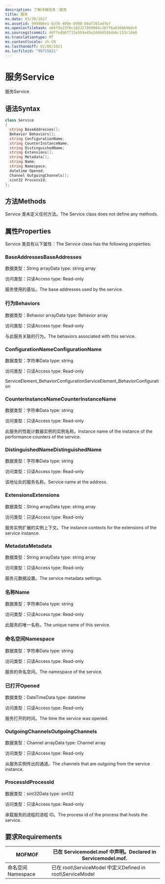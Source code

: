 ```yaml
---
description: 了解详细信息：服务
title: 服务
ms.date: 03/30/2017
ms.assetid: 999806e1-6376-409e-b998-b0af391adfe7
ms.openlocfilehash: e66f9a23f8c182327899904c26ff6a6368b9bdc6
ms.sourcegitcommit: ddf7edb67715a5b9a45e3dd44536dabc153c1de0
ms.translationtype: MT
ms.contentlocale: zh-CN
ms.lasthandoff: 02/06/2021
ms.locfileid: "99715621"
---
```

# <a name="service"></a><span data-ttu-id="acae5-103">服务</span><span class="sxs-lookup"><span data-stu-id="acae5-103">Service</span></span>

<span data-ttu-id="acae5-104">服务</span><span class="sxs-lookup"><span data-stu-id="acae5-104">Service</span></span>  
  
## <a name="syntax"></a><span data-ttu-id="acae5-105">语法</span><span class="sxs-lookup"><span data-stu-id="acae5-105">Syntax</span></span>  
  
```csharp
class Service  
{  
  string BaseAddresses[];  
  Behavior Behaviors[];  
  string ConfigurationName;  
  string CounterInstanceName;  
  string DistinguishedName;  
  string Extensions[];  
  string Metadata[];  
  string Name;  
  string Namespace;  
  datetime Opened;  
  Channel OutgoingChannels[];  
  sint32 ProcessId;  
};  
```  
  
## <a name="methods"></a><span data-ttu-id="acae5-106">方法</span><span class="sxs-lookup"><span data-stu-id="acae5-106">Methods</span></span>  

 <span data-ttu-id="acae5-107">Service 类未定义任何方法。</span><span class="sxs-lookup"><span data-stu-id="acae5-107">The Service class does not define any methods.</span></span>  
  
## <a name="properties"></a><span data-ttu-id="acae5-108">属性</span><span class="sxs-lookup"><span data-stu-id="acae5-108">Properties</span></span>  

 <span data-ttu-id="acae5-109">Service 类具有以下属性：</span><span class="sxs-lookup"><span data-stu-id="acae5-109">The Service class has the following properties:</span></span>  
  
### <a name="baseaddresses"></a><span data-ttu-id="acae5-110">BaseAddresses</span><span class="sxs-lookup"><span data-stu-id="acae5-110">BaseAddresses</span></span>  

 <span data-ttu-id="acae5-111">数据类型：String array</span><span class="sxs-lookup"><span data-stu-id="acae5-111">Data type: string array</span></span>  
  
 <span data-ttu-id="acae5-112">访问类型：只读</span><span class="sxs-lookup"><span data-stu-id="acae5-112">Access type: Read-only</span></span>  
  
 <span data-ttu-id="acae5-113">服务使用的基址。</span><span class="sxs-lookup"><span data-stu-id="acae5-113">The base addresses used by the service.</span></span>  
  
### <a name="behaviors"></a><span data-ttu-id="acae5-114">行为</span><span class="sxs-lookup"><span data-stu-id="acae5-114">Behaviors</span></span>  

 <span data-ttu-id="acae5-115">数据类型：Behavior array</span><span class="sxs-lookup"><span data-stu-id="acae5-115">Data type: Behavior array</span></span>  
  
 <span data-ttu-id="acae5-116">访问类型：只读</span><span class="sxs-lookup"><span data-stu-id="acae5-116">Access type: Read-only</span></span>  
  
 <span data-ttu-id="acae5-117">与此服务关联的行为。</span><span class="sxs-lookup"><span data-stu-id="acae5-117">The behaviors associated with this service.</span></span>  
  
### <a name="configurationname"></a><span data-ttu-id="acae5-118">ConfigurationName</span><span class="sxs-lookup"><span data-stu-id="acae5-118">ConfigurationName</span></span>  

 <span data-ttu-id="acae5-119">数据类型：字符串</span><span class="sxs-lookup"><span data-stu-id="acae5-119">Data type: string</span></span>  
  
 <span data-ttu-id="acae5-120">访问类型：只读</span><span class="sxs-lookup"><span data-stu-id="acae5-120">Access type: Read-only</span></span>  
  
 <span data-ttu-id="acae5-121">ServiceElement_BehaviorConfiguration</span><span class="sxs-lookup"><span data-stu-id="acae5-121">ServiceElement_BehaviorConfiguration</span></span>  
  
### <a name="counterinstancename"></a><span data-ttu-id="acae5-122">CounterInstanceName</span><span class="sxs-lookup"><span data-stu-id="acae5-122">CounterInstanceName</span></span>  

 <span data-ttu-id="acae5-123">数据类型：字符串</span><span class="sxs-lookup"><span data-stu-id="acae5-123">Data type: string</span></span>  
  
 <span data-ttu-id="acae5-124">访问类型：只读</span><span class="sxs-lookup"><span data-stu-id="acae5-124">Access type: Read-only</span></span>  
  
 <span data-ttu-id="acae5-125">此服务的性能计数器实例的实例名称。</span><span class="sxs-lookup"><span data-stu-id="acae5-125">Instance name of the instance of the performance counters of the service.</span></span>  
  
### <a name="distinguishedname"></a><span data-ttu-id="acae5-126">DistinguishedName</span><span class="sxs-lookup"><span data-stu-id="acae5-126">DistinguishedName</span></span>  

 <span data-ttu-id="acae5-127">数据类型：字符串</span><span class="sxs-lookup"><span data-stu-id="acae5-127">Data type: string</span></span>  
  
 <span data-ttu-id="acae5-128">访问类型：只读</span><span class="sxs-lookup"><span data-stu-id="acae5-128">Access type: Read-only</span></span>  
  
 <span data-ttu-id="acae5-129">该地址处的服务名称。</span><span class="sxs-lookup"><span data-stu-id="acae5-129">Service name at the address.</span></span>  
  
### <a name="extensions"></a><span data-ttu-id="acae5-130">Extensions</span><span class="sxs-lookup"><span data-stu-id="acae5-130">Extensions</span></span>  

 <span data-ttu-id="acae5-131">数据类型：String array</span><span class="sxs-lookup"><span data-stu-id="acae5-131">Data type: string array</span></span>  
  
 <span data-ttu-id="acae5-132">访问类型：只读</span><span class="sxs-lookup"><span data-stu-id="acae5-132">Access type: Read-only</span></span>  
  
 <span data-ttu-id="acae5-133">服务实例扩展的实例上下文。</span><span class="sxs-lookup"><span data-stu-id="acae5-133">The instance contexts for the extensions of the service instance.</span></span>  
  
### <a name="metadata"></a><span data-ttu-id="acae5-134">Metadata</span><span class="sxs-lookup"><span data-stu-id="acae5-134">Metadata</span></span>  

 <span data-ttu-id="acae5-135">数据类型：String array</span><span class="sxs-lookup"><span data-stu-id="acae5-135">Data type: string array</span></span>  
  
 <span data-ttu-id="acae5-136">访问类型：只读</span><span class="sxs-lookup"><span data-stu-id="acae5-136">Access type: Read-only</span></span>  
  
 <span data-ttu-id="acae5-137">服务元数据设置。</span><span class="sxs-lookup"><span data-stu-id="acae5-137">The service metadata settings.</span></span>  
  
### <a name="name"></a><span data-ttu-id="acae5-138">名称</span><span class="sxs-lookup"><span data-stu-id="acae5-138">Name</span></span>  

 <span data-ttu-id="acae5-139">数据类型：字符串</span><span class="sxs-lookup"><span data-stu-id="acae5-139">Data type: string</span></span>  
  
 <span data-ttu-id="acae5-140">访问类型：只读</span><span class="sxs-lookup"><span data-stu-id="acae5-140">Access type: Read-only</span></span>  
  
 <span data-ttu-id="acae5-141">此服务的唯一名称。</span><span class="sxs-lookup"><span data-stu-id="acae5-141">The unique name of this service.</span></span>  
  
### <a name="namespace"></a><span data-ttu-id="acae5-142">命名空间</span><span class="sxs-lookup"><span data-stu-id="acae5-142">Namespace</span></span>  

 <span data-ttu-id="acae5-143">数据类型：字符串</span><span class="sxs-lookup"><span data-stu-id="acae5-143">Data type: string</span></span>  
  
 <span data-ttu-id="acae5-144">访问类型：只读</span><span class="sxs-lookup"><span data-stu-id="acae5-144">Access type: Read-only</span></span>  
  
 <span data-ttu-id="acae5-145">服务的命名空间。</span><span class="sxs-lookup"><span data-stu-id="acae5-145">The namespace of the service.</span></span>  
  
### <a name="opened"></a><span data-ttu-id="acae5-146">已打开</span><span class="sxs-lookup"><span data-stu-id="acae5-146">Opened</span></span>  

 <span data-ttu-id="acae5-147">数据类型：DateTime</span><span class="sxs-lookup"><span data-stu-id="acae5-147">Data type: datetime</span></span>  
  
 <span data-ttu-id="acae5-148">访问类型：只读</span><span class="sxs-lookup"><span data-stu-id="acae5-148">Access type: Read-only</span></span>  
  
 <span data-ttu-id="acae5-149">服务打开的时间。</span><span class="sxs-lookup"><span data-stu-id="acae5-149">The time the service was opened.</span></span>  
  
### <a name="outgoingchannels"></a><span data-ttu-id="acae5-150">OutgoingChannels</span><span class="sxs-lookup"><span data-stu-id="acae5-150">OutgoingChannels</span></span>  

 <span data-ttu-id="acae5-151">数据类型：Channel array</span><span class="sxs-lookup"><span data-stu-id="acae5-151">Data type: Channel array</span></span>  
  
 <span data-ttu-id="acae5-152">访问类型：只读</span><span class="sxs-lookup"><span data-stu-id="acae5-152">Access type: Read-only</span></span>  
  
 <span data-ttu-id="acae5-153">从服务实例传出的通道。</span><span class="sxs-lookup"><span data-stu-id="acae5-153">The channels that are outgoing from the service instance.</span></span>  
  
### <a name="processid"></a><span data-ttu-id="acae5-154">ProcessId</span><span class="sxs-lookup"><span data-stu-id="acae5-154">ProcessId</span></span>  

 <span data-ttu-id="acae5-155">数据类型：sint32</span><span class="sxs-lookup"><span data-stu-id="acae5-155">Data type: sint32</span></span>  
  
 <span data-ttu-id="acae5-156">访问类型：只读</span><span class="sxs-lookup"><span data-stu-id="acae5-156">Access type: Read-only</span></span>  
  
 <span data-ttu-id="acae5-157">承载服务的进程的进程 ID。</span><span class="sxs-lookup"><span data-stu-id="acae5-157">The process id of the process that hosts the service.</span></span>  
  
## <a name="requirements"></a><span data-ttu-id="acae5-158">要求</span><span class="sxs-lookup"><span data-stu-id="acae5-158">Requirements</span></span>  
  
|<span data-ttu-id="acae5-159">MOF</span><span class="sxs-lookup"><span data-stu-id="acae5-159">MOF</span></span>|<span data-ttu-id="acae5-160">已在 Servicemodel.mof 中声明。</span><span class="sxs-lookup"><span data-stu-id="acae5-160">Declared in Servicemodel.mof.</span></span>|  
|---------|-----------------------------------|  
|<span data-ttu-id="acae5-161">命名空间</span><span class="sxs-lookup"><span data-stu-id="acae5-161">Namespace</span></span>|<span data-ttu-id="acae5-162">已在 root\ServiceModel 中定义</span><span class="sxs-lookup"><span data-stu-id="acae5-162">Defined in root\ServiceModel</span></span>|
